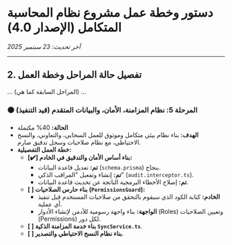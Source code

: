 # دستور وخطة عمل مشروع نظام المحاسبة المتكامل (الإصدار 4.0)
*آخر تحديث: 23 سبتمبر 2025*

---
## 2. تفصيل حالة المراحل وخطة العمل

... (المراحل السابقة كما هي) ...

### 🟠 المرحلة 5: نظام المزامنة، الأمان، والبيانات المتقدم (قيد التنفيذ)
- **الحالة:** 40% مكتملة
- **الهدف:** بناء نظام بيئي متكامل وموثوق للعمل السحابي، والتعاوني، والنسخ الاحتياطي، مع نظام صلاحيات وسجل تدقيق صارم.
- **خطة العمل التفصيلية:**
  - **[✔️] بناء أساس الأمان والتدقيق في الخادم:**
    - **تم:** تعديل قاعدة البيانات (`schema.prisma`) بنجاح.
    - **تم:** إنشاء وتفعيل "المراقب الذكي" (`audit.interceptor.ts`).
    - **تم:** إصلاح الأخطاء البرمجية الناتجة عن تحديث قاعدة البيانات.
  - **[ ] بناء حارس الصلاحيات (`PermissionsGuard`):**
    - **الخادم:** كتابة الكود الذي سيقوم بالتحقق من صلاحيات المستخدم قبل تنفيذ أي عملية.
    - **الواجهة:** بناء واجهة رسومية للأدمن لإنشاء الأدوار (Roles) وتعيين الصلاحيات (Permissions) لكل دور.
  - **[ ] بناء خدمة المزامنة الذكية `SyncService.ts`**.
  - **[ ] بناء نظام النسخ الاحتياطي والتصدير**.
